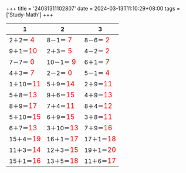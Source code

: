 +++ 
title = '24031311102807' 
date = 2024-03-13T11:10:29+08:00 
tags = ['Study-Math'] 
+++ 

1 | 2 | 3 
-- | -- | -- 
2＋2＝<font color=red size=4> 4</font> | 8－1＝<font color=red size=4> 7</font> | 8－6＝<font color=red size=4> 2</font> 
9＋1＝<font color=red size=4>10</font> | 2＋3＝<font color=red size=4> 5</font> | 4－2＝<font color=red size=4> 2</font> 
7－7＝<font color=red size=4> 0</font> | 10－1＝<font color=red size=4> 9</font> | 6＋1＝<font color=red size=4> 7</font> 
4＋3＝<font color=red size=4> 7</font> | 2－2＝<font color=red size=4> 0</font> | 5－1＝<font color=red size=4> 4</font> 
1＋10＝<font color=red size=4>11</font> | 5＋9＝<font color=red size=4>14</font> | 2＋9＝<font color=red size=4>11</font> 
5＋8＝<font color=red size=4>13</font> | 9＋6＝<font color=red size=4>15</font> | 4＋9＝<font color=red size=4>13</font> 
8＋9＝<font color=red size=4>17</font> | 7＋4＝<font color=red size=4>11</font> | 8＋4＝<font color=red size=4>12</font> 
5＋10＝<font color=red size=4>15</font> | 6＋9＝<font color=red size=4>15</font> | 3＋8＝<font color=red size=4>11</font> 
6＋7＝<font color=red size=4>13</font> | 3＋10＝<font color=red size=4>13</font> | 7＋9＝<font color=red size=4>16</font> 
15＋4＝<font color=red size=4>19</font> | 16＋1＝<font color=red size=4>17</font> | 17＋1＝<font color=red size=4>18</font> 
11＋3＝<font color=red size=4>14</font> | 12＋3＝<font color=red size=4>15</font> | 19＋1＝<font color=red size=4>20</font> 
15＋1＝<font color=red size=4>16</font> | 13＋5＝<font color=red size=4>18</font> | 11＋6＝<font color=red size=4>17</font> 

